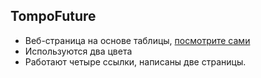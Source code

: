## TompoFuture
- Веб-страница на основе таблицы, [посмотрите сами](https://flingloud.github.io/TompoFuture/)
- Используются два цвета
- Работают четыре ссылки, написаны две страницы.
